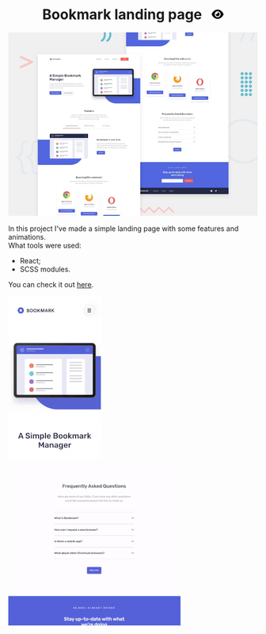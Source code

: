 <h1 align="center">
Bookmark landing page &nbsp;
<a href="https://splendid-quokka-b03537.netlify.app/">
<img src="./readme_stuff/eye-solid.svg" width="24">
</a>
</h1>

![intro-img](./readme_stuff/desktop-preview.jpg)

In this project I've made a simple landing page with some features and animations. <br/>
What tools were used:
  * React;
  * SCSS modules.

You can check it out [here](https://splendid-quokka-b03537.netlify.app/).

![burger-menu](./readme_stuff/burger-menu.gif)
![accordion](./readme_stuff/accordion.gif)